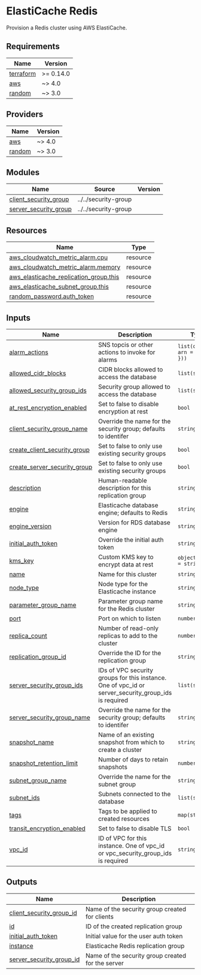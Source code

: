 # ElastiCache Redis

Provision a Redis cluster using AWS ElastiCache.

<!-- BEGIN_TF_DOCS -->
## Requirements

| Name | Version |
|------|---------|
| <a name="requirement_terraform"></a> [terraform](#requirement\_terraform) | >= 0.14.0 |
| <a name="requirement_aws"></a> [aws](#requirement\_aws) | ~> 4.0 |
| <a name="requirement_random"></a> [random](#requirement\_random) | ~> 3.0 |

## Providers

| Name | Version |
|------|---------|
| <a name="provider_aws"></a> [aws](#provider\_aws) | ~> 4.0 |
| <a name="provider_random"></a> [random](#provider\_random) | ~> 3.0 |

## Modules

| Name | Source | Version |
|------|--------|---------|
| <a name="module_client_security_group"></a> [client\_security\_group](#module\_client\_security\_group) | ../../security-group |  |
| <a name="module_server_security_group"></a> [server\_security\_group](#module\_server\_security\_group) | ../../security-group |  |

## Resources

| Name | Type |
|------|------|
| [aws_cloudwatch_metric_alarm.cpu](https://registry.terraform.io/providers/hashicorp/aws/latest/docs/resources/cloudwatch_metric_alarm) | resource |
| [aws_cloudwatch_metric_alarm.memory](https://registry.terraform.io/providers/hashicorp/aws/latest/docs/resources/cloudwatch_metric_alarm) | resource |
| [aws_elasticache_replication_group.this](https://registry.terraform.io/providers/hashicorp/aws/latest/docs/resources/elasticache_replication_group) | resource |
| [aws_elasticache_subnet_group.this](https://registry.terraform.io/providers/hashicorp/aws/latest/docs/resources/elasticache_subnet_group) | resource |
| [random_password.auth_token](https://registry.terraform.io/providers/hashicorp/random/latest/docs/resources/password) | resource |

## Inputs

| Name | Description | Type | Default | Required |
|------|-------------|------|---------|:--------:|
| <a name="input_alarm_actions"></a> [alarm\_actions](#input\_alarm\_actions) | SNS topcis or other actions to invoke for alarms | `list(object({ arn = string }))` | `[]` | no |
| <a name="input_allowed_cidr_blocks"></a> [allowed\_cidr\_blocks](#input\_allowed\_cidr\_blocks) | CIDR blocks allowed to access the database | `list(string)` | `[]` | no |
| <a name="input_allowed_security_group_ids"></a> [allowed\_security\_group\_ids](#input\_allowed\_security\_group\_ids) | Security group allowed to access the database | `list(string)` | `[]` | no |
| <a name="input_at_rest_encryption_enabled"></a> [at\_rest\_encryption\_enabled](#input\_at\_rest\_encryption\_enabled) | Set to false to disable encryption at rest | `bool` | `true` | no |
| <a name="input_client_security_group_name"></a> [client\_security\_group\_name](#input\_client\_security\_group\_name) | Override the name for the security group; defaults to identifer | `string` | `""` | no |
| <a name="input_create_client_security_group"></a> [create\_client\_security\_group](#input\_create\_client\_security\_group) | Set to false to only use existing security groups | `bool` | `true` | no |
| <a name="input_create_server_security_group"></a> [create\_server\_security\_group](#input\_create\_server\_security\_group) | Set to false to only use existing security groups | `bool` | `true` | no |
| <a name="input_description"></a> [description](#input\_description) | Human-readable description for this replication group | `string` | n/a | yes |
| <a name="input_engine"></a> [engine](#input\_engine) | Elasticache database engine; defaults to Redis | `string` | `"redis"` | no |
| <a name="input_engine_version"></a> [engine\_version](#input\_engine\_version) | Version for RDS database engine | `string` | n/a | yes |
| <a name="input_initial_auth_token"></a> [initial\_auth\_token](#input\_initial\_auth\_token) | Override the initial auth token | `string` | `null` | no |
| <a name="input_kms_key"></a> [kms\_key](#input\_kms\_key) | Custom KMS key to encrypt data at rest | `object({ arn = string })` | `null` | no |
| <a name="input_name"></a> [name](#input\_name) | Name for this cluster | `string` | n/a | yes |
| <a name="input_node_type"></a> [node\_type](#input\_node\_type) | Node type for the Elasticache instance | `string` | n/a | yes |
| <a name="input_parameter_group_name"></a> [parameter\_group\_name](#input\_parameter\_group\_name) | Parameter group name for the Redis cluster | `string` | `null` | no |
| <a name="input_port"></a> [port](#input\_port) | Port on which to listen | `number` | `6379` | no |
| <a name="input_replica_count"></a> [replica\_count](#input\_replica\_count) | Number of read-only replicas to add to the cluster | `number` | `1` | no |
| <a name="input_replication_group_id"></a> [replication\_group\_id](#input\_replication\_group\_id) | Override the ID for the replication group | `string` | `""` | no |
| <a name="input_server_security_group_ids"></a> [server\_security\_group\_ids](#input\_server\_security\_group\_ids) | IDs of VPC security groups for this instance. One of vpc\_id or server\_security\_group\_ids is required | `list(string)` | `[]` | no |
| <a name="input_server_security_group_name"></a> [server\_security\_group\_name](#input\_server\_security\_group\_name) | Override the name for the security group; defaults to identifer | `string` | `""` | no |
| <a name="input_snapshot_name"></a> [snapshot\_name](#input\_snapshot\_name) | Name of an existing snapshot from which to create a cluster | `string` | `null` | no |
| <a name="input_snapshot_retention_limit"></a> [snapshot\_retention\_limit](#input\_snapshot\_retention\_limit) | Number of days to retain snapshots | `number` | `7` | no |
| <a name="input_subnet_group_name"></a> [subnet\_group\_name](#input\_subnet\_group\_name) | Override the name for the subnet group | `string` | `""` | no |
| <a name="input_subnet_ids"></a> [subnet\_ids](#input\_subnet\_ids) | Subnets connected to the database | `list(string)` | n/a | yes |
| <a name="input_tags"></a> [tags](#input\_tags) | Tags to be applied to created resources | `map(string)` | `{}` | no |
| <a name="input_transit_encryption_enabled"></a> [transit\_encryption\_enabled](#input\_transit\_encryption\_enabled) | Set to false to disable TLS | `bool` | `true` | no |
| <a name="input_vpc_id"></a> [vpc\_id](#input\_vpc\_id) | ID of VPC for this instance. One of vpc\_id or vpc\_security\_group\_ids is required | `string` | `null` | no |

## Outputs

| Name | Description |
|------|-------------|
| <a name="output_client_security_group_id"></a> [client\_security\_group\_id](#output\_client\_security\_group\_id) | Name of the security group created for clients |
| <a name="output_id"></a> [id](#output\_id) | ID of the created replication group |
| <a name="output_initial_auth_token"></a> [initial\_auth\_token](#output\_initial\_auth\_token) | Initial value for the user auth token |
| <a name="output_instance"></a> [instance](#output\_instance) | Elasticache Redis replication group |
| <a name="output_server_security_group_id"></a> [server\_security\_group\_id](#output\_server\_security\_group\_id) | Name of the security group created for the server |
<!-- END_TF_DOCS -->
